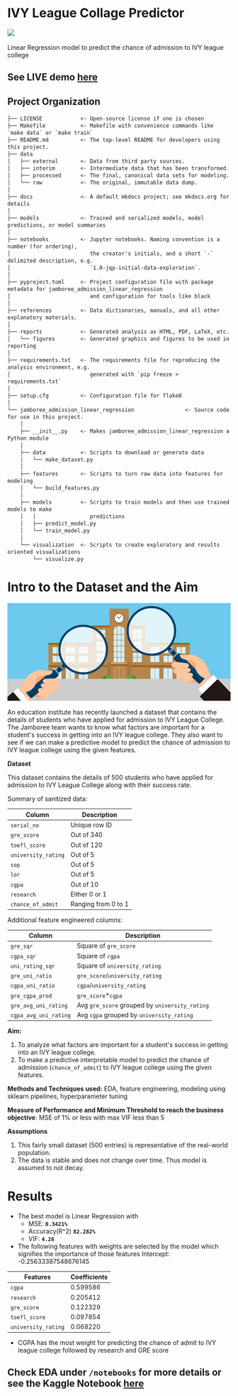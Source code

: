 # IVY League Collage Predictor

<a target="_blank" href="https://cookiecutter-data-science.drivendata.org/">
    <img src="https://img.shields.io/badge/CCDS-Project%20template-328F97?logo=cookiecutter" />
</a>

Linear Regression model to predict the chance of admission to IVY league college

## See LIVE demo [here](https://ivy-league-collage-predictor.streamlit.app/)

## Project Organization

```
├── LICENSE            <- Open-source license if one is chosen
├── Makefile           <- Makefile with convenience commands like `make data` or `make train`
├── README.md          <- The top-level README for developers using this project.
├── data
│   ├── external       <- Data from third party sources.
│   ├── interim        <- Intermediate data that has been transformed.
│   ├── processed      <- The final, canonical data sets for modeling.
│   └── raw            <- The original, immutable data dump.
│
├── docs               <- A default mkdocs project; see mkdocs.org for details
│
├── models             <- Trained and serialized models, model predictions, or model summaries
│
├── notebooks          <- Jupyter notebooks. Naming convention is a number (for ordering),
│                         the creator's initials, and a short `-` delimited description, e.g.
│                         `1.0-jqp-initial-data-exploration`.
│
├── pyproject.toml     <- Project configuration file with package metadata for jamboree_admission_linear_regression
│                         and configuration for tools like black
│
├── references         <- Data dictionaries, manuals, and all other explanatory materials.
│
├── reports            <- Generated analysis as HTML, PDF, LaTeX, etc.
│   └── figures        <- Generated graphics and figures to be used in reporting
│
├── requirements.txt   <- The requirements file for reproducing the analysis environment, e.g.
│                         generated with `pip freeze > requirements.txt`
│
├── setup.cfg          <- Configuration file for flake8
│
└── jamboree_admission_linear_regression                <- Source code for use in this project.
    │
    ├── __init__.py    <- Makes jamboree_admission_linear_regression a Python module
    │
    ├── data           <- Scripts to download or generate data
    │   └── make_dataset.py
    │
    ├── features       <- Scripts to turn raw data into features for modeling
    │   └── build_features.py
    │
    ├── models         <- Scripts to train models and then use trained models to make
    │   │                 predictions
    │   ├── predict_model.py
    │   └── train_model.py
    │
    └── visualization  <- Scripts to create exploratory and results oriented visualizations
        └── visualize.py
```

# Intro to the Dataset and the Aim
<img src="/notebooks//banner.jpg" alt="jamboree logo banner" style="width: 800px;"/>

An education institute has recently launched a dataset that contains the details of students who have applied for admission to IVY League College. The Jamboree team wants to know what factors are important for a student's success in getting into an IVY league college. They also want to see if we can make a predictive model to predict the chance of admission to IVY league college using the given features.

**Dataset**

This dataset contains the details of 500 students who have applied for admission to IVY League College along with their success rate.

Summary of sanitized data:

| Column              | Description         | 
|---------------------|---------------------|
| `serial_no`         | Unique row ID       |
| `gre_score`         | Out of 340          |
| `toefl_score`       | Out of 120          |
| `university_rating` | Out of 5            | 
| `sop`               | Out of 5            | 
| `lor`               | Out of 5            | 
| `cgpa`              | Out of 10           | 
| `research`          | Either 0 or 1       |
| `chance_of_admit`   | Ranging from 0 to 1 |

Additional feature engineered columns:

| Column                | Description                                    |
|-----------------------|------------------------------------------------|
| `gre_sqr`             | Square of `gre_score`                          |
| `cgpa_sqr`            | Square of `cgpa`                               |
| `uni_rating_sqr`      | Square of `university_rating`                  |
| `gre_uni_ratio`       | `gre_score`/`university_rating`                |
| `cgpa_uni_ratio`      | `cgpa`/`university_rating`                     |
| `gre_cgpa_prod`       | `gre_score`*`cgpa`                             |
| `gre_avg_uni_rating`  | Avg `gre_score` grouped by `university_rating` |
| `cgpa_avg_uni_rating` | Avg `cgpa` grouped by `university_rating`      |



**Aim:** 
1. To analyze what factors are important for a student's success in getting into an IVY league college.
2. To make a predictive interpretable model to predict the chance of admission (`chance_of_admit`) to IVY league college using the given features.

**Methods and Techniques used:** EDA, feature engineering, modeling using sklearn pipelines, hyperparameter tuning

**Measure of Performance and Minimum Threshold to reach the business objective**: MSE of 1% or less with max VIF less than 5

**Assumptions**
1. This fairly small dataset (500 entries) is representative of the real-world population.
2. The data is stable and does not change over time. Thus model is assumed to not decay. 

# Results
* The best model is Linear Regression with 
    * MSE: **`0.3421%`**
    * Accuracy(R^2) **`82.282%`**
    * VIF: **`4.26`**
* The following features with weights are selected by the model which signifies the importance of those features
Intercept: -0.25633387548676145

| Features            | Coefficients |
|---------------------|--------------|
| `cgpa`              | 0.599586     |
| `research`          | 0.205412     |
| `gre_score`         | 0.122329     |
| `toefl_score`       | 0.097854     |
| `university_rating` | 0.068220     |

*  CGPA has the most weight for predicting the chance of admit to IVY league college followed by research and GRE score


Check EDA under `/notebooks` for more details or see the Kaggle Notebook [here](https://www.kaggle.com/code/athuljyothis/ivy-league-collage-predictor-ml-model-82-acc)
--------

